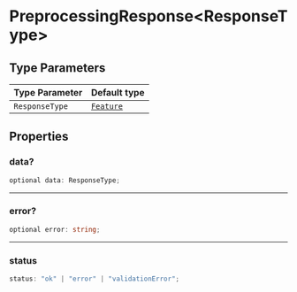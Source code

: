 # PreprocessingResponse\<ResponseType\>

## Type Parameters

| Type Parameter | Default type |
| ------ | ------ |
| `ResponseType` | [`Feature`](Feature.md) |

## Properties

### data?

```ts
optional data: ResponseType;
```

***

### error?

```ts
optional error: string;
```

***

### status

```ts
status: "ok" | "error" | "validationError";
```
